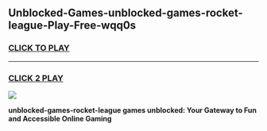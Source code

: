 
## Unblocked-Games-unblocked-games-rocket-league-Play-Free-wqq0s
<h3>
<a href="https://premium76.site?title=unblocked-games-rocket-league&ref=09A">CLICK TO PLAY</a></h3>
<hr>

<h3>
<a href="https://premium76.site?title=unblocked-games-rocket-league&ref=09A">CLICK 2 PLAY</a>
  
</h3>

<a href="https://premium76.site?title=unblocked-games-rocket-league&ref=09A"><img src="https://clearcache.store/games.png"></a>


**unblocked-games-rocket-league games unblocked: Your Gateway to Fun and Accessible Online Gaming**
